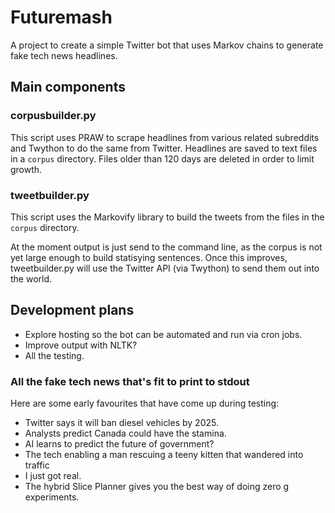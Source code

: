 # Futuremash 
A project to create a simple Twitter bot that uses Markov chains to generate fake tech news headlines.

## Main components

### corpusbuilder.py
This script uses PRAW to scrape headlines from various related subreddits and Twython to do the same from Twitter. Headlines are saved to text files in a `corpus` directory. Files older than 120 days are deleted in order to limit growth.

### tweetbuilder.py
This script uses the Markovify library to build the tweets from the files in the `corpus` directory.

At the moment output is just send to the command line, as the corpus is not yet large enough to build statisying sentences. Once this improves, tweetbuilder.py will use the Twitter API (via Twython) to send them out into the world.

## Development plans
- Explore hosting so the bot can be automated and run via cron jobs.
- Improve output with NLTK?
- All the testing.

### All the fake tech news that's fit to print to stdout
Here are some early favourites that have come up during testing:

- Twitter says it will ban diesel vehicles by 2025.
- Analysts predict Canada could have the stamina.
- AI learns to predict the future of government?
- The tech enabling a man rescuing a teeny kitten that wandered into traffic
- I just got real.
- The hybrid Slice Planner gives you the best way of doing zero g experiments.